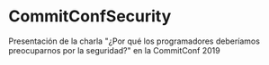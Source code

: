 # CommitConfSecurity
Presentación de la charla "¿Por qué los programadores deberíamos preocuparnos por la seguridad?" en la CommitConf 2019
